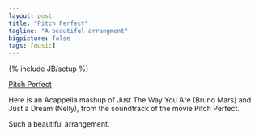 ```yaml
---
layout: post
title: "Pitch Perfect"
tagline: "A beautiful arrangment"
bigpicture: false
tags: [music]
---
```

{% include JB/setup %}

[Pitch Perfect](/media/pitchperfect.mp3)

Here is an Acappella mashup of Just The Way You Are (Bruno Mars) and Just a Dream (Nelly), from the soundtrack of the movie Pitch Perfect.

Such a beautiful arrangement.